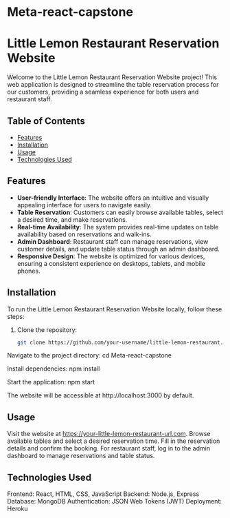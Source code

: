 # Meta-react-capstone

# Little Lemon Restaurant Reservation Website

Welcome to the Little Lemon Restaurant Reservation Website project! This web application is designed to streamline the table reservation process for our customers, providing a seamless experience for both users and restaurant staff.

## Table of Contents
- [Features](#features)
- [Installation](#installation)
- [Usage](#usage)
- [Technologies Used](#technologies-used)


## Features

- **User-friendly Interface**: The website offers an intuitive and visually appealing interface for users to navigate easily.
- **Table Reservation**: Customers can easily browse available tables, select a desired time, and make reservations.
- **Real-time Availability**: The system provides real-time updates on table availability based on reservations and walk-ins.
- **Admin Dashboard**: Restaurant staff can manage reservations, view customer details, and update table status through an admin dashboard.
- **Responsive Design**: The website is optimized for various devices, ensuring a consistent experience on desktops, tablets, and mobile phones.

## Installation

To run the Little Lemon Restaurant Reservation Website locally, follow these steps:

1. Clone the repository:

   ```bash
   git clone https://github.com/your-username/little-lemon-restaurant.git


Navigate to the project directory:
cd Meta-react-capstone

Install dependencies:
npm install

Start the application:
npm start

The website will be accessible at http://localhost:3000 by default.

## Usage
Visit the website at https://your-little-lemon-restaurant-url.com.
Browse available tables and select a desired reservation time.
Fill in the reservation details and confirm the booking.
For restaurant staff, log in to the admin dashboard to manage reservations and table status.

## Technologies Used
Frontend: React, HTML, CSS, JavaScript
Backend: Node.js, Express
Database: MongoDB
Authentication: JSON Web Tokens (JWT)
Deployment: Heroku

